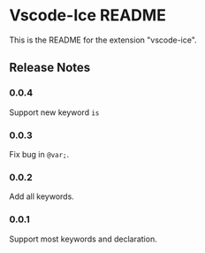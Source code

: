 # Vscode-Ice README

This is the README for the extension "vscode-ice".

## Release Notes

### 0.0.4

Support new keyword `is`

### 0.0.3

Fix bug in `@var;`.

### 0.0.2

Add all keywords.

### 0.0.1

Support most keywords and declaration.
